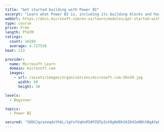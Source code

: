```yaml
---
title: "Get started building with Power BI"
excerpt: "Learn what Power BI is, including its building blocks and how they work together."
webUrl: https://docs.microsoft.com/en-us/learn/modules/get-started-with-power-bi/
type: course
price: Free
length: PT47M
ratings:
  count: 16204
  average: 4.727536
heat: 113

provider:
  name: Microsoft Learn
  domain: microsoft.com
  images:
    - url: /assets/images/organizations/microsoft.com-50x50.jpg
      width: 50
      height: 50

levels:
  - Beginner

topics:
  - Power BI

secured: "5DDGJgzazwqdoYh6L/1gYxYXqHxR50PZQTpIoX8gNd8k56Z84IeNBthBgAYpEGrd4x79nZ9L3QWrGaqPwKqv2Z65KM1zZreFfHXvI8qXk1cJgX/6xj4f6KVuYFcsNQwZ9BZmHw3OY6pF42JulBHxbipz6/YPxrLMwzx4BmGmxGEFGRU5cNuiebTotIg1EOxqA5DiKAu56mQu3AtwmFxeWOI2qHFdIoIGwvFMdWDs24q00AqcTO9x5Olboqq/CCexKqV2X39Xkhi/cWGU+pjZEVN2CvVq1H59d9lxMbNW8N8uQsToWexn+p5lKlgxWXCOyMI6O5DxmAQaqjcASs0gIuacExXwRDFs6toKDvtn1EaQQp3vt2MuDE4UWr7Ay8UKz+Hy1EOrTGa5neV7FL5V4A==;pfyUmNLTaHcu676zYAzBxw=="
---
```


